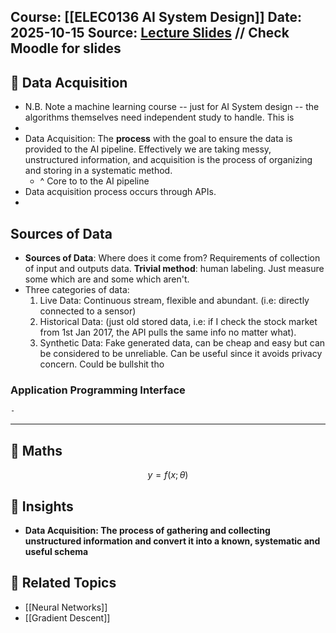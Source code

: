
**Course:** [[ELEC0136 AI System Design]]
**Date:** 2025-10-15
	**Source:** [Lecture Slides](url)
// Check Moodle for slides
---
## 🧩 Data Acquisition
-  N.B. Note a machine learning course -- just for AI System design -- the algorithms themselves need independent study to handle. This is 
- 
- Data Acquisition: The **process** with the goal to ensure the data is provided to the AI pipeline. Effectively we are taking messy, unstructured information, and acquisition is the process of organizing and storing in a systematic method.
	- ^ Core to to the AI pipeline
- Data acquisition process occurs through APIs. 
-
## Sources of Data
- **Sources of Data**: Where does it come from?
Requirements of collection of input and outputs data. 
 **Trivial method**: human labeling. Just measure some which are and some which aren't.
 - Three categories of data:
	 1) Live Data: Continuous stream, flexible and abundant. (i.e: directly connected to a sensor)
	 2) Historical Data: (just old stored data, i.e: if I check the stock market from 1st Jan 2017, the API pulls the same info no matter what).
	 3) Synthetic Data: Fake generated data, can be cheap and easy but can be considered to be unreliable. Can be useful since it avoids privacy concern. Could be bullshit tho
### Application Programming Interface
	- 
	



------
## 🧮 Maths
$$
y = f(x; \theta)
$$

## 🧠 Insights
- **Data Acquisition: The process of gathering and collecting unstructured information and convert it into a known, systematic and useful schema**

## 🔗 Related Topics
- [[Neural Networks]]
- [[Gradient Descent]]
